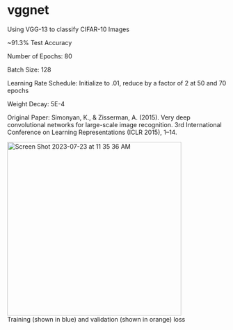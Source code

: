 # vggnet
Using VGG-13 to classify CIFAR-10 Images

~91.3% Test Accuracy

Number of Epochs: 80

Batch Size: 128

Learning Rate Schedule: Initialize to .01, reduce by a factor of 2 at 50 and 70 epochs

Weight Decay: 5E-4

Original Paper: 
Simonyan, K., & Zisserman, A. (2015). Very deep convolutional networks for large-scale image recognition. 3rd International Conference on Learning Representations (ICLR 2015), 1–14.

<img width="400" alt="Screen Shot 2023-07-23 at 11 35 36 AM" src="https://github.com/tkbharadwaj/vggnet/assets/69481685/5b101277-7951-44ea-b763-f7f4c0174053"> <br>
Training (shown in blue) and validation (shown in orange) loss
